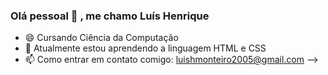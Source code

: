 ### Olá pessoal 👋 , me chamo Luís Henrique

- 😄 Cursando Ciência da Computação
- 📖 Atualmente estou aprendendo a linguagem HTML e CSS
- 📫 Como entrar em contato comigo:  luishmonteiro2005@gmail.com
-->
